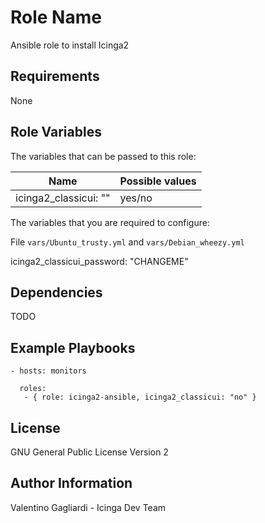 Role Name
========

Ansible role to install Icinga2

Requirements
------------

None

Role Variables
--------------

The variables that can be passed to this role:

| Name			|Possible values |
|-----------------------|----------------|
|icinga2_classicui: ""	| yes/no         |

The variables that you are required to configure:

File `vars/Ubuntu_trusty.yml` and `vars/Debian_wheezy.yml`

icinga2_classicui_password: "CHANGEME"

Dependencies
------------

TODO

Example Playbooks
-------------------------

```
- hosts: monitors
  
  roles:
   - { role: icinga2-ansible, icinga2_classicui: "no" }
```

License
-------

GNU General Public License Version 2

Author Information
------------------

Valentino Gagliardi - Icinga Dev Team
